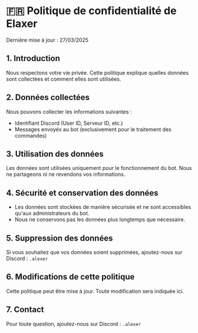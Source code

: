 # 🇫🇷 Politique de confidentialité de Elaxer

Dernière mise à jour : 27/03/2025

## 1. Introduction
Nous respectons votre vie privée. Cette politique explique quelles données sont collectées et comment elles sont utilisées.

## 2. Données collectées
Nous pouvons collecter les informations suivantes :
- Identifiant Discord (User ID, Serveur ID, etc.)
- Messages envoyés au bot (exclusivement pour le traitement des commandes)

## 3. Utilisation des données
Les données sont utilisées uniquement pour le fonctionnement du bot. Nous ne partageons ni ne revendons vos informations.

## 4. Sécurité et conservation des données
- Les données sont stockées de manière sécurisée et ne sont accessibles qu'aux administrateurs du bot.
- Nous ne conservons pas les données plus longtemps que nécessaire.

## 5. Suppression des données
Si vous souhaitez que vos données soient supprimées, ajoutez-nous sur Discord : `.alexer`

## 6. Modifications de cette politique
Cette politique peut être mise à jour. Toute modification sera indiquée ici.

## 7. Contact
Pour toute question, ajoutez-nous sur Discord : `.alexer`
